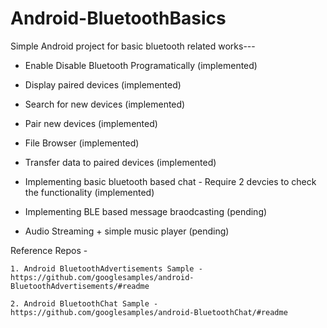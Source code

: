# Android-BluetoothBasics

Simple Android project for basic bluetooth related works---

  - Enable Disable Bluetooth Programatically (implemented)

  - Display paired devices (implemented)

  - Search for new devices (implemented)

  - Pair new devices (implemented)

  - File Browser (implemented)

  - Transfer data to paired devices (implemented)

  - Implementing basic bluetooth based chat - Require 2 devcies to check the functionality (implemented)
 
  - Implementing BLE based message braodcasting (pending)
  
  - Audio Streaming + simple music player (pending) 
  
  
  Reference Repos -
  
    1. Android BluetoothAdvertisements Sample - https://github.com/googlesamples/android-BluetoothAdvertisements/#readme
    
    2. Android BluetoothChat Sample - https://github.com/googlesamples/android-BluetoothChat/#readme
    
   
